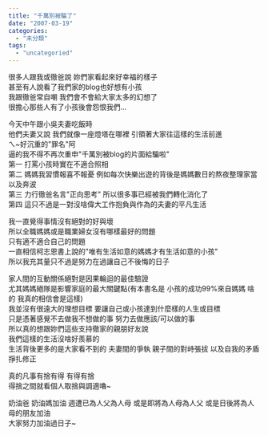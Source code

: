 ```yaml
---
title: "千萬別被騙了"
date: "2007-03-19"
categories: 
  - "未分類"
tags: 
  - "uncategoried"
---
```


很多人跟我或徹爸說 妳們家看起來好幸福的樣子  
甚至有人說看了我們家的blog也好想有小孩  
我跟徹爸常自嘲 我們會不會給大家太多的幻想了  
很擔心那些人有了小孩後會怨恨我們...

今天中午跟小吳夫妻吃飯時  
他們夫妻又說 我們就像一座燈塔在哪裡 引領著大家往這樣的生活前進  
ㄟ~好沉重的"罪名"阿  
逼的我不得不再次重申"千萬別被blog的片面給騙啦"  
第一 打罵小孩時實在不適合照相  
第二 媽媽我習慣報喜不報憂 例如每次快樂出遊的背後是媽媽數日的熬夜整理家當以及奔波  
第三 力行徹爸名言"正向思考" 所以很多事已經被我們轉化消化了  
第四 這只不過是一對沒啥偉大工作抱負與作為的夫妻的平凡生活

我一直覺得事情沒有絕對的好與壞  
所以全職媽媽或是職業婦女沒有哪樣最好的問題  
只有適不適合自己的問題  
一直相信柯志恩書上說的"唯有生活如意的媽媽才有生活如意的小孩"  
所以我充其量只不過是努力在過讓自己不後悔的日子

家人間的互動關係絕對是因果輪迴的最佳驗證  
尤其媽媽絕隊是影響家庭的最大關鍵點(有本書名是 小孩的成功99%來自媽媽 啥的 我真的相信會是這樣)  
我並沒有很遠大的理想目標 要讓自己或小孩達到什麼樣的人生或目標  
只是憑著感覺不去做我不想做的事 努力去做應該/可以做的事  
所以真的想跟妳們這些支持徹家的親朋好友說  
我們這樣的生活沒啥好羨慕的  
生活背後更多的是大家看不到的 夫妻間的爭執 親子間的對峙張拔 以及自我的矛盾掙扎修正

真的凡事有捨有得 有得有捨  
得捨之間就看個人取捨與調適嚕~

奶油爸 奶油媽加油 週遭已為人父為人母 或是即將為人母為人父 或是日後將為人母的朋友加油  
大家努力加油過日子~
